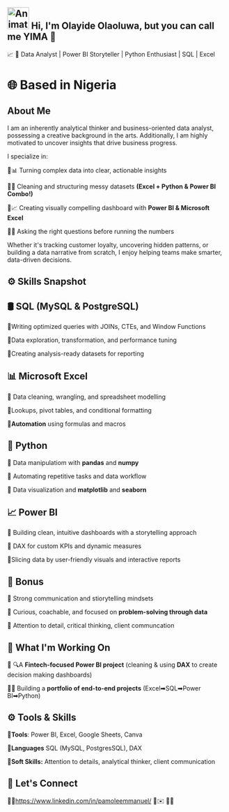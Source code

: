 ## <img src="https://iam-weijie.github.io/wave/hand-emoji.svg" alt="Animated Emoji" width="50" height="50"> Hi, I'm Olayide Olaoluwa, but you can call me YIMA 💎

:chart_with_upwards_trend: 🎯 Data Analyst | Power BI Storyteller | Python Enthusiast | SQL | Excel 

# 🌐 Based in **Nigeria**

## About Me

 I am an inherently analytical thinker and business-oriented data analyst, possessing a creative background in the arts.  Additionally, I am highly motivated to uncover insights that drive business progress.

I specialize in:

🔹📊 Turning complex data into clear, actionable insights

🔹🧹 Cleaning and structuring  messy datasets **(Excel + Python & Power BI Combo!)**

🔹📈 Creating visually compelling dashboard with **Power BI & Microsoft Excel**

🔹🧠 Asking the right questions before running the numbers

Whether it's tracking customer loyalty, uncovering hidden patterns, or building a data narrative from scratch, I enjoy helping teams make smarter, data-driven decisions.

## ⚙️ Skills Snapshot

## **🛢️ SQL (MySQL & PostgreSQL)**

🔹Writing optimized queries with JOINs, CTEs, and Window Functions

🔹Data exploration, transformation, and performance tuning

🔹Creating analysis-ready datasets for reporting

## **📊 Microsoft Excel**

🔹 Data cleaning, wrangling, and spreadsheet modelling

🔹Lookups, pivot tables, and conditional formatting

**🔹Automation** using formulas and macros

## **🐍 Python**

🔹 Data manipulatiom with **pandas** and **numpy**

🔹 Automating repetitive tasks and data workflow

🔹 Data visualization and **matplotlib** and **seaborn**

## **📈 Power BI**

🔹 Building clean, intuitive dashboards with a storytelling approach

🔹 DAX for custom KPIs and dynamic measures

🔹Slicing data by user-friendly visuals and interactive reports

## 🔁 Bonus

🔹 Strong communication  and stiorytelling mindsets

🔹 Curious, coachable, and focused on **problem-solving through data**

🔹 Attention to detail, critical thinking, client communcation

## 💼 What I'm Working On

🔹 🔍A **Fintech-focused Power BI project** (cleaning & using **DAX** to create decision making dashboards)

🔹🧱 Building a **portfolio of end-to-end  projects** (Excel➡SQL➡Power BI➡Python)

## **⚙️ Tools & Skills**

**🔹Tools**: Power BI, Excel, Google Sheets, Canva

**🔹Languages** SQL (MySQL, PostgresSQL), DAX

**🔹Soft Skills:** Attention to details, analytical thinker, client communication 

## **🤝 Let's Connect**

🔹🌐https://www.linkedin.com/in/pamoleemmanuel/
🔹✉️
🔹📁
